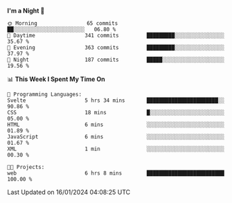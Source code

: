 <!--START_SECTION:waka-->
**I'm a Night 🦉** 

```text
🌞 Morning                65 commits          ██░░░░░░░░░░░░░░░░░░░░░░░   06.80 % 
🌆 Daytime                341 commits         █████████░░░░░░░░░░░░░░░░   35.67 % 
🌃 Evening                363 commits         █████████░░░░░░░░░░░░░░░░   37.97 % 
🌙 Night                  187 commits         █████░░░░░░░░░░░░░░░░░░░░   19.56 % 
```


📊 **This Week I Spent My Time On** 

```text
💬 Programming Languages: 
Svelte                   5 hrs 34 mins       ███████████████████████░░   90.86 % 
CSS                      18 mins             █░░░░░░░░░░░░░░░░░░░░░░░░   05.00 % 
HTML                     6 mins              ░░░░░░░░░░░░░░░░░░░░░░░░░   01.89 % 
JavaScript               6 mins              ░░░░░░░░░░░░░░░░░░░░░░░░░   01.67 % 
XML                      1 min               ░░░░░░░░░░░░░░░░░░░░░░░░░   00.30 % 

🐱‍💻 Projects: 
web                      6 hrs 8 mins        █████████████████████████   100.00 % 
```


 Last Updated on 16/01/2024 04:08:25 UTC
<!--END_SECTION:waka-->
